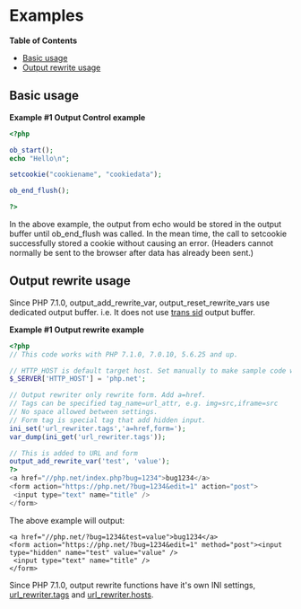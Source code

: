 Examples
========

**Table of Contents**

-   [Basic usage](/outcontrol/examples.html#Basic%20usage)
-   [Output rewrite
    usage](/outcontrol/examples.html#Output%20rewrite%20usage)

Basic usage
-----------

**Example \#1 Output Control example**

``` php
<?php

ob_start();
echo "Hello\n";

setcookie("cookiename", "cookiedata");

ob_end_flush();

?>
```

In the above example, the output from <span class="function">echo</span>
would be stored in the output buffer until <span
class="function">ob\_end\_flush</span> was called. In the mean time, the
call to <span class="function">setcookie</span> successfully stored a
cookie without causing an error. (Headers cannot normally be sent to the
browser after data has already been sent.)

Output rewrite usage
--------------------

Since PHP 7.1.0, <span
class="function">output\_add\_rewrite\_var</span>, <span
class="function">output\_reset\_rewrite\_vars</span> use dedicated
output buffer. i.e. It does not use
<a href="/session/setup.html#" class="link">trans sid</a> output buffer.

**Example \#1 Output rewrite example**

``` php
<?php
// This code works with PHP 7.1.0, 7.0.10, 5.6.25 and up.

// HTTP_HOST is default target host. Set manually to make sample code works.
$_SERVER['HTTP_HOST'] = 'php.net';

// Output rewriter only rewrite form. Add a=href.
// Tags can be specified tag_name=url_attr, e.g. img=src,iframe=src
// No space allowed between settings.
// Form tag is special tag that add hidden input.
ini_set('url_rewriter.tags','a=href,form=');
var_dump(ini_get('url_rewriter.tags'));

// This is added to URL and form
output_add_rewrite_var('test', 'value');
?>
<a href="//php.net/index.php?bug=1234">bug1234</a>
<form action="https://php.net/?bug=1234&edit=1" action="post">
 <input type="text" name="title" />
</form>
```

The above example will output:

    <a href="//php.net/?bug=1234&test=value">bug1234</a>
    <form action="https://php.net/?bug=1234&edit=1" method="post"><input type="hidden" name="test" value="value" />
     <input type="text" name="title" />
    </form>

Since PHP 7.1.0, output rewrite functions have it's own INI settings,
<a href="/outcontrol/setup.html#" class="link">url_rewriter.tags</a> and
<a href="/outcontrol/setup.html#" class="link">url_rewriter.hosts</a>.
